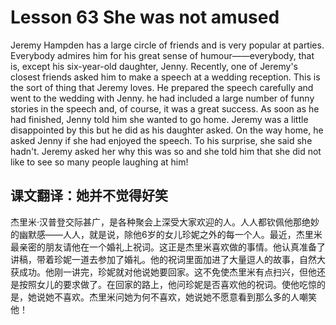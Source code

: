 # Lesson 63 She was not amused

Jeremy Hampden has a large circle of friends and is very popular at parties. Everybody admires him for his great sense of humour——everybody, that is, except his six-year-old daughter, Jenny. Recently, one of Jeremy's closest friends asked him to make a speech at a wedding reception. This is the sort of thing that Jeremy loves. He prepared the speech carefully and went to the wedding with Jenny. he had included a large number of funny stories in the speech and, of course, it was a great success. As soon as he had finished, Jenny told him she wanted to go home. Jeremy was a little disappointed by this but he did as his daughter asked. On the way home, he asked Jenny if she had enjoyed the speech. To his surprise, she said she hadn't. Jeremy asked her why this was so and she told him that she did not like to see so many people laughing at him!

## 课文翻译：她并不觉得好笑

杰里米·汉普登交际甚广，是各种聚会上深受大家欢迎的人。人人都钦佩他那绝妙的幽默感——人人，就是说，除他6岁的女儿珍妮之外的每一个人。最近，杰里米最亲密的朋友请他在一个婚礼上祝词。这正是杰里米喜欢做的事情。他认真准备了讲稿，带着珍妮一道去参加了婚礼。他的祝词里面加进了大量逗人的故事，自然大获成功。他刚一讲完，珍妮就对他说她要回家。这不免使杰里米有点扫兴，但他还是按照女儿的要求做了。在回家的路上，他问珍妮是否喜欢他的祝词。使他吃惊的是，她说她不喜欢。杰里米问她为何不喜欢，她说她不愿意看到那么多的人嘲笑他！
